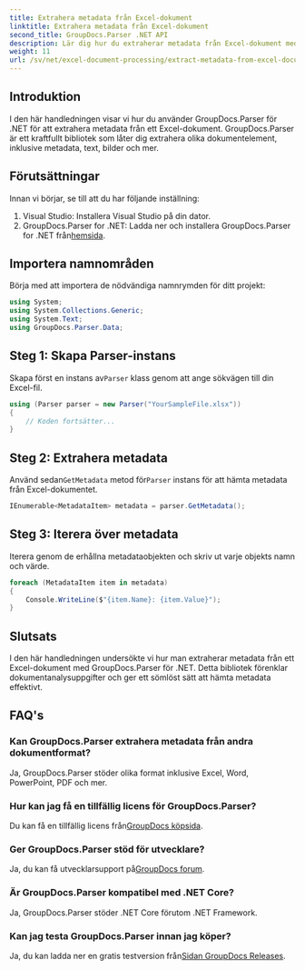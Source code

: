 ```yaml
---
title: Extrahera metadata från Excel-dokument
linktitle: Extrahera metadata från Excel-dokument
second_title: GroupDocs.Parser .NET API
description: Lär dig hur du extraherar metadata från Excel-dokument med GroupDocs.Parser för .NET. Följ denna steg-för-steg handledning.
weight: 11
url: /sv/net/excel-document-processing/extract-metadata-from-excel-document/
---
```

## Introduktion
I den här handledningen visar vi hur du använder GroupDocs.Parser för .NET för att extrahera metadata från ett Excel-dokument. GroupDocs.Parser är ett kraftfullt bibliotek som låter dig extrahera olika dokumentelement, inklusive metadata, text, bilder och mer.
## Förutsättningar
Innan vi börjar, se till att du har följande inställning:
1. Visual Studio: Installera Visual Studio på din dator.
2.  GroupDocs.Parser for .NET: Ladda ner och installera GroupDocs.Parser for .NET från[hemsida](https://releases.groupdocs.com/parser/net/).

## Importera namnområden
Börja med att importera de nödvändiga namnrymden för ditt projekt:
```csharp
using System;
using System.Collections.Generic;
using System.Text;
using GroupDocs.Parser.Data;
```
## Steg 1: Skapa Parser-instans
 Skapa först en instans av`Parser` klass genom att ange sökvägen till din Excel-fil.
```csharp
using (Parser parser = new Parser("YourSampleFile.xlsx"))
{
    // Koden fortsätter...
}
```
## Steg 2: Extrahera metadata
 Använd sedan`GetMetadata` metod för`Parser` instans för att hämta metadata från Excel-dokumentet.
```csharp
IEnumerable<MetadataItem> metadata = parser.GetMetadata();
```
## Steg 3: Iterera över metadata
Iterera genom de erhållna metadataobjekten och skriv ut varje objekts namn och värde.
```csharp
foreach (MetadataItem item in metadata)
{
    Console.WriteLine($"{item.Name}: {item.Value}");
}
```

## Slutsats
I den här handledningen undersökte vi hur man extraherar metadata från ett Excel-dokument med GroupDocs.Parser för .NET. Detta bibliotek förenklar dokumentanalysuppgifter och ger ett sömlöst sätt att hämta metadata effektivt.

## FAQ's
### Kan GroupDocs.Parser extrahera metadata från andra dokumentformat?
Ja, GroupDocs.Parser stöder olika format inklusive Excel, Word, PowerPoint, PDF och mer.
### Hur kan jag få en tillfällig licens för GroupDocs.Parser?
 Du kan få en tillfällig licens från[GroupDocs köpsida](https://purchase.groupdocs.com/temporary-license/).
### Ger GroupDocs.Parser stöd för utvecklare?
 Ja, du kan få utvecklarsupport på[GroupDocs forum](https://forum.groupdocs.com/c/parser/17).
### Är GroupDocs.Parser kompatibel med .NET Core?
Ja, GroupDocs.Parser stöder .NET Core förutom .NET Framework.
### Kan jag testa GroupDocs.Parser innan jag köper?
 Ja, du kan ladda ner en gratis testversion från[Sidan GroupDocs Releases](https://releases.groupdocs.com/).